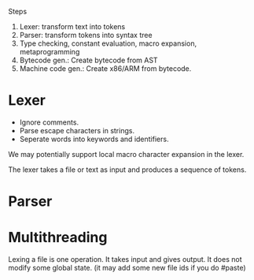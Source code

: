 
Steps

1. Lexer: transform text into tokens
2. Parser: transform tokens into syntax tree
3. Type checking, constant evaluation, macro expansion, metaprogramming
4. Bytecode gen.: Create bytecode from AST
5. Machine code gen.: Create x86/ARM from bytecode.


# Lexer
- Ignore comments.
- Parse escape characters in strings.
- Seperate words into keywords and identifiers.

We may potentially support local macro character expansion in the lexer.

The lexer takes a file or text as input and produces a sequence of tokens.

# Parser



# Multithreading

Lexing a file is one operation. It takes input and gives output. It does not modify some global state. (it may add some new file ids if you do #paste)

